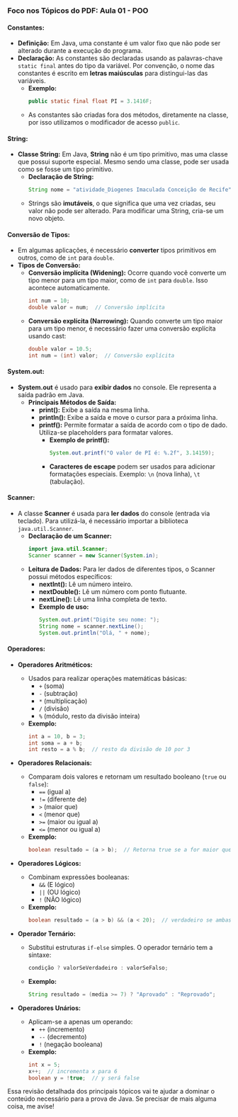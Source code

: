 ### Foco nos Tópicos do PDF: Aula 01 - POO

#### **Constantes:**
- **Definição:** Em Java, uma constante é um valor fixo que não pode ser alterado durante a execução do programa.
- **Declaração:** As constantes são declaradas usando as palavras-chave `static final` antes do tipo da variável. Por convenção, o nome das constantes é escrito em **letras maiúsculas** para distingui-las das variáveis.
  - **Exemplo:**
    ```java
    public static final float PI = 3.1416F;
    ```
  - As constantes são criadas fora dos métodos, diretamente na classe, por isso utilizamos o modificador de acesso `public`.

#### **String:**
- **Classe String:** Em Java, **String** não é um tipo primitivo, mas uma classe que possui suporte especial. Mesmo sendo uma classe, pode ser usada como se fosse um tipo primitivo.
  - **Declaração de String:**
    ```java
    String nome = "atividade_Diogenes Imaculada Conceição de Recife";
    ```
  - Strings são **imutáveis**, o que significa que uma vez criadas, seu valor não pode ser alterado. Para modificar uma String, cria-se um novo objeto.

#### **Conversão de Tipos:**
- Em algumas aplicações, é necessário **converter** tipos primitivos em outros, como de `int` para `double`.
- **Tipos de Conversão:**
  - **Conversão implícita (Widening):** Ocorre quando você converte um tipo menor para um tipo maior, como de `int` para `double`. Isso acontece automaticamente.
    ```java
    int num = 10;
    double valor = num;  // Conversão implícita
    ```
  - **Conversão explícita (Narrowing):** Quando converte um tipo maior para um tipo menor, é necessário fazer uma conversão explícita usando cast:
    ```java
    double valor = 10.5;
    int num = (int) valor;  // Conversão explícita
    ```
  
#### **System.out:**
- **System.out** é usado para **exibir dados** no console. Ele representa a saída padrão em Java.
  - **Principais Métodos de Saída:**
    - **print():** Exibe a saída na mesma linha.
    - **println():** Exibe a saída e move o cursor para a próxima linha.
    - **printf():** Permite formatar a saída de acordo com o tipo de dado. Utiliza-se placeholders para formatar valores.
      - **Exemplo de printf():**
        ```java
        System.out.printf("O valor de PI é: %.2f", 3.14159);
        ```
      - **Caracteres de escape** podem ser usados para adicionar formatações especiais. Exemplo: `\n` (nova linha), `\t` (tabulação).

#### **Scanner:**
- A classe **Scanner** é usada para **ler dados** do console (entrada via teclado). Para utilizá-la, é necessário importar a biblioteca `java.util.Scanner`.
  - **Declaração de um Scanner:**
    ```java
    import java.util.Scanner;
    Scanner scanner = new Scanner(System.in);
    ```
  - **Leitura de Dados:**
    Para ler dados de diferentes tipos, o Scanner possui métodos específicos:
    - **nextInt():** Lê um número inteiro.
    - **nextDouble():** Lê um número com ponto flutuante.
    - **nextLine():** Lê uma linha completa de texto.
    - **Exemplo de uso:**
      ```java
      System.out.print("Digite seu nome: ");
      String nome = scanner.nextLine();
      System.out.println("Olá, " + nome);
      ```

#### **Operadores:**
- **Operadores Aritméticos:**
  - Usados para realizar operações matemáticas básicas:
    - `+` (soma)
    - `-` (subtração)
    - `*` (multiplicação)
    - `/` (divisão)
    - `%` (módulo, resto da divisão inteira)
  - **Exemplo:**
    ```java
    int a = 10, b = 3;
    int soma = a + b;
    int resto = a % b;  // resto da divisão de 10 por 3
    ```

- **Operadores Relacionais:**
  - Comparam dois valores e retornam um resultado booleano (`true` ou `false`):
    - `==` (igual a)
    - `!=` (diferente de)
    - `>` (maior que)
    - `<` (menor que)
    - `>=` (maior ou igual a)
    - `<=` (menor ou igual a)
  - **Exemplo:**
    ```java
    boolean resultado = (a > b);  // Retorna true se a for maior que b
    ```

- **Operadores Lógicos:**
  - Combinam expressões booleanas:
    - `&&` (E lógico)
    - `||` (OU lógico)
    - `!` (NÃO lógico)
  - **Exemplo:**
    ```java
    boolean resultado = (a > b) && (a < 20);  // verdadeiro se ambas as condições forem verdadeiras
    ```

- **Operador Ternário:**
  - Substitui estruturas `if-else` simples. O operador ternário tem a sintaxe:
    ```java
    condição ? valorSeVerdadeiro : valorSeFalso;
    ```
  - **Exemplo:**
    ```java
    String resultado = (media >= 7) ? "Aprovado" : "Reprovado";
    ```

- **Operadores Unários:**
  - Aplicam-se a apenas um operando:
    - `++` (incremento)
    - `--` (decremento)
    - `!` (negação booleana)
  - **Exemplo:**
    ```java
    int x = 5;
    x++;  // incrementa x para 6
    boolean y = !true;  // y será false
    ```

Essa revisão detalhada dos principais tópicos vai te ajudar a dominar o conteúdo necessário para a prova de Java. Se precisar de mais alguma coisa, me avise!